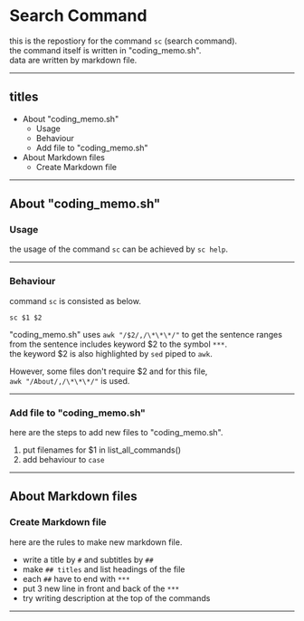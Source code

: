 # Search Command
this is the repostiory for the command `sc` (search command).  
the command itself is written in "coding_memo.sh".  
data are written by markdown file.  



***



## titles

* About "coding_memo.sh"  
	* Usage  
	* Behaviour  
	* Add file to "coding_memo.sh"  
* About Markdown files  
	* Create Markdown file  




***



## About "coding_memo.sh"

### Usage
the usage of the command `sc` can be achieved by `sc help`.  



***



### Behaviour
command `sc` is consisted as below.
```
sc $1 $2
```
"coding_memo.sh" uses `awk "/$2/,/\*\*\*/"` to get the sentence ranges    
from the sentence includes keyword \$2 to the symbol `***`.  
the keyword \$2 is also highlighted by `sed` piped to `awk`.    

However, some files don't require \$2 and for this file,  
`awk "/About/,/\*\*\*/"` is used.



***



### Add file to "coding_memo.sh"
here are the steps to add new files to "coding_memo.sh".

1. put filenames for \$1 in list\_all_commands()  
2. add behaviour to `case`  




***



## About Markdown files

### Create Markdown file
here are the rules to make new markdown file.

* write a title by `#` and subtitles by `##`  
* make `## titles` and list headings of the file  
* each `##` have to end with `***`  
* put 3 new line in front and back of the `***`  
* try writing description at the top of the commands  




***



